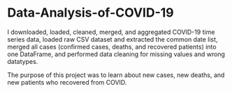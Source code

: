 # Data-Analysis-of-COVID-19

I downloaded, loaded, cleaned, merged, and aggregated COVID-19 time series data, loaded raw CSV dataset and extracted the common date list, merged all cases (confirmed cases, deaths, and recovered patients) into one DataFrame, and performed data cleaning for missing values and wrong datatypes.

The purpose of this project was to learn about new cases, new deaths, and new patients who recovered from COVID.
